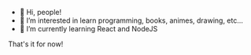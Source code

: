 - 👋 Hi, people!
- 👀 I’m interested in learn programming, books, animes, drawing, etc...
- 🌱 I’m currently learning React and NodeJS

That's it for now!
